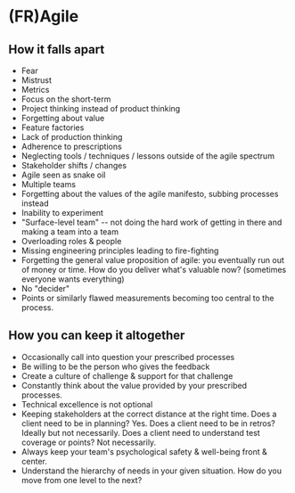 # (FR)Agile

## How it falls apart

* Fear
* Mistrust
* Metrics
* Focus on the short-term
* Project thinking instead of product thinking
* Forgetting about value
* Feature factories
* Lack of production thinking
* Adherence to prescriptions
* Neglecting tools / techniques / lessons outside of the agile spectrum
* Stakeholder shifts / changes
* Agile seen as snake oil
* Multiple teams
* Forgetting about the values of the agile manifesto, subbing processes instead
* Inability to experiment
* "Surface-level team" -- not doing the hard work of getting in there and making a team into a team
* Overloading roles & people
* Missing engineering principles leading to fire-fighting
* Forgetting the general value proposition of agile: you eventually run out of money or time. How do you deliver what's valuable now? (sometimes everyone wants everything)
* No "decider"
* Points or similarly flawed measurements becoming too central to the process. 

## How you can keep it altogether

* Occasionally call into question your prescribed processes
* Be willing to be the person who gives the feedback
* Create a culture of challenge & support for that challenge
* Constantly think about the value provided by your prescribed processes.
* Technical excellence is not optional
* Keeping stakeholders at the correct distance at the right time. Does a client need to be in planning? Yes. Does a client need to be in retros? Ideally but not necessarily. Does a client need to understand test coverage or points? Not necessarily.
* Always keep your team's psychological safety & well-being front & center.
* Understand the hierarchy of needs in your given situation. How do you move from one level to the next?